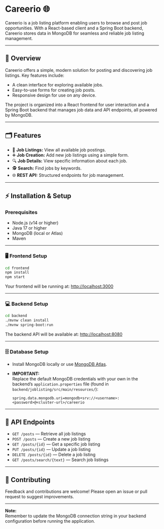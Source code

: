 # Careerio 🌐

Careerio is a  job listing platform enabling users to browse and post job opportunities. With a React-based client and a Spring Boot backend, Careerio stores data in MongoDB for seamless and reliable job listing management.

---

## 📝 Overview

Careerio offers a simple, modern solution for posting and discovering job listings. Key features include:
- A clean interface for exploring available jobs.
- Easy-to-use forms for creating job posts.
- Responsive design for use on any device.

The project is organized into a React frontend for user interaction and a Spring Boot backend that manages job data and API endpoints, all powered by MongoDB.

---

## 🗂️ Features

- 📄 **Job Listings:** View all available job postings.
- ➕ **Job Creation:** Add new job listings using a simple form.
- 🔍 **Job Details:** View specific information about each job.
- 🕵️ **Search:** Find jobs by keywords.
- 🌐 **REST API:** Structured endpoints for job management.

---

## ⚡ Installation & Setup

### Prerequisites

- Node.js (v14 or higher)
- Java 17 or higher
- MongoDB (local or Atlas)
- Maven

---

### 🖥️ Frontend Setup

```bash
cd frontend
npm install
npm start
```
Your frontend will be running at: [http://localhost:3000](http://localhost:3000)

---

### 💻 Backend Setup

```bash
cd backend
./mvnw clean install
./mvnw spring-boot:run
```
The backend API will be available at: [http://localhost:8080](http://localhost:8080)

---

### 🗄️ Database Setup

- Install MongoDB locally or use [MongoDB Atlas](https://www.mongodb.com/atlas/database).
- **IMPORTANT:**  
  Replace the default MongoDB credentials with your own in the backend’s `application.properties` file (found in `backend/joblisting/src/main/resources/`):

  ```
  spring.data.mongodb.uri=mongodb+srv://<username>:<password>@<cluster-url>/careerio
  ```

---

## 📣 API Endpoints

- `GET /posts` — Retrieve all job listings
- `POST /posts` — Create a new job listing
- `GET /posts/{id}` — Get a specific job listing
- `PUT /posts/{id}` — Update a job listing
- `DELETE /posts/{id}` — Delete a job listing
- `GET /posts/search/{text}` — Search job listings

---

## 🤝 Contributing

Feedback and contributions are welcome! Please open an issue or pull request to suggest improvements.

---

**Note:**  
Remember to update the MongoDB connection string in your backend configuration before running the application.

